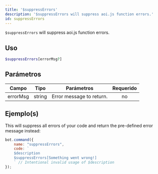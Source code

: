 ```yaml
---
title: '$suppressErrors'
description: '$suppressErrors will suppress aoi.js function errors.'
id: suppressErrors
---
```


`$suppressErrors` will suppress aoi.js function errors.

## Uso

```php
$suppressErrors[errorMsg?]
```

## Parámetros

| Campo    | Tipo   | Parámetros               | Requerido |
| -------- | ------ | ------------------------ |:---------:|
| errorMsg | string | Error message to return. |    no     |

## Ejemplo(s)

This will suppress all errors of your code and return the pre-defined error message instead:

```javascript
bot.command({
    name: "suppressErrors",
    code: `
    $description
    $suppressErrors[Something went wrong!]
    ` // Intentional invalid usage of $description
});
```